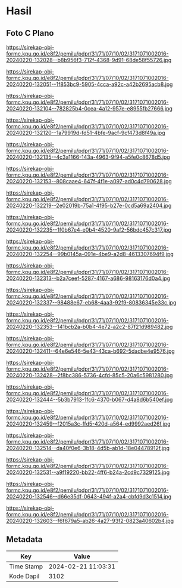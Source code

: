 # Hasil

## Foto C Plano

https://sirekap-obj-formc.kpu.go.id/e8f2/pemilu/pdpr/31/71/07/10/02/3171071002016-20240220-132028--b8b956f3-712f-4368-9d91-68de58f55726.jpg

https://sirekap-obj-formc.kpu.go.id/e8f2/pemilu/pdpr/31/71/07/10/02/3171071002016-20240220-132051--1f853bc9-5905-4cca-a92c-a42b2695acb8.jpg

https://sirekap-obj-formc.kpu.go.id/e8f2/pemilu/pdpr/31/71/07/10/02/3171071002016-20240220-132104--782825b4-0cea-4a12-957e-e8955fb27666.jpg

https://sirekap-obj-formc.kpu.go.id/e8f2/pemilu/pdpr/31/71/07/10/02/3171071002016-20240220-132120--1a79919d-fd51-4bfe-9acf-9cf473d8f49a.jpg

https://sirekap-obj-formc.kpu.go.id/e8f2/pemilu/pdpr/31/71/07/10/02/3171071002016-20240220-132135--4c3a1166-143a-4963-9f94-a5fe0c8678d5.jpg

https://sirekap-obj-formc.kpu.go.id/e8f2/pemilu/pdpr/31/71/07/10/02/3171071002016-20240220-132153--808caae4-647f-4f1e-a097-ad0c4d790628.jpg

https://sirekap-obj-formc.kpu.go.id/e8f2/pemilu/pdpr/31/71/07/10/02/3171071002016-20240220-132219--2e02019b-75a1-4f95-b27e-0cd5a69a2404.jpg

https://sirekap-obj-formc.kpu.go.id/e8f2/pemilu/pdpr/31/71/07/10/02/3171071002016-20240220-132235--1f0b67e4-e0b4-4520-9af2-56bdc457c317.jpg

https://sirekap-obj-formc.kpu.go.id/e8f2/pemilu/pdpr/31/71/07/10/02/3171071002016-20240220-132254--99b0145a-091e-4be9-a2d8-4613307694f9.jpg

https://sirekap-obj-formc.kpu.go.id/e8f2/pemilu/pdpr/31/71/07/10/02/3171071002016-20240220-132313--b2a7ceef-5287-4167-a686-98163176d0a4.jpg

https://sirekap-obj-formc.kpu.go.id/e8f2/pemilu/pdpr/31/71/07/10/02/3171071002016-20240220-132337--98488e67-eb68-4aa3-92f9-80836345e33c.jpg

https://sirekap-obj-formc.kpu.go.id/e8f2/pemilu/pdpr/31/71/07/10/02/3171071002016-20240220-132353--141bcb2a-b0b4-4e72-a2c2-87f21d989482.jpg

https://sirekap-obj-formc.kpu.go.id/e8f2/pemilu/pdpr/31/71/07/10/02/3171071002016-20240220-132411--64e6e546-5e43-43ca-b692-5dadbe4e9576.jpg

https://sirekap-obj-formc.kpu.go.id/e8f2/pemilu/pdpr/31/71/07/10/02/3171071002016-20240220-132428--2f8bc386-5736-4cfd-85c5-20a6c5981280.jpg

https://sirekap-obj-formc.kpu.go.id/e8f2/pemilu/pdpr/31/71/07/10/02/3171071002016-20240220-132444--5b3b7913-1fc6-4370-b067-d4a8d6b540ef.jpg

https://sirekap-obj-formc.kpu.go.id/e8f2/pemilu/pdpr/31/71/07/10/02/3171071002016-20240220-132459--f2015a3c-ffd5-420d-a564-ed9992aed26f.jpg

https://sirekap-obj-formc.kpu.go.id/e8f2/pemilu/pdpr/31/71/07/10/02/3171071002016-20240220-132514--da40f0e6-3b18-4d5b-ab1d-18e04478912f.jpg

https://sirekap-obj-formc.kpu.go.id/e8f2/pemilu/pdpr/31/71/07/10/02/3171071002016-20240220-132531--a9f19220-bb22-4ff6-b24a-2cd9c7329125.jpg

https://sirekap-obj-formc.kpu.go.id/e8f2/pemilu/pdpr/31/71/07/10/02/3171071002016-20240220-132546--d66e35df-0643-494f-a2a4-cbfd9d3c1514.jpg

https://sirekap-obj-formc.kpu.go.id/e8f2/pemilu/pdpr/31/71/07/10/02/3171071002016-20240220-132603--f6f679a5-ab26-4a27-93f2-0823a40602b4.jpg


## Metadata

| Key        | Value               |
| ---------- | ------------------- |
| Time Stamp | 2024-02-21 11:03:31 |
| Kode Dapil | 3102                |



